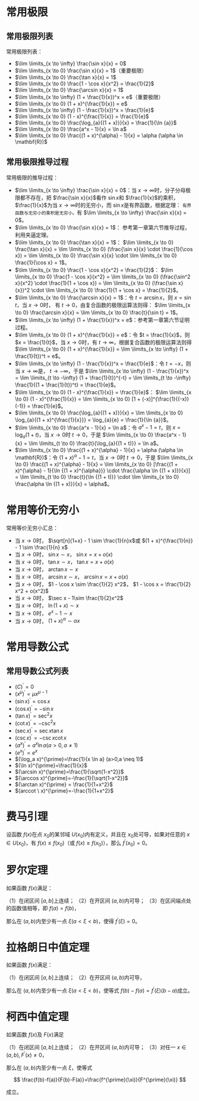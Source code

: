 # 常用极限

## 常用极限列表

常用极限列表：

- $\lim \limits_{x \to \infty} \frac{\sin x}{x} = 0$
- $\lim \limits_{x \to 0} \frac{\sin x}{x} = 1$（重要极限）
- $\lim \limits_{x \to 0} \frac{\tan x}{x} = 1$
- $\lim \limits_{x \to 0} \frac{1 - \cos x}{x^2} = \frac{1}{2}$
- $\lim \limits_{x \to 0} \frac{\arcsin x}{x} = 1$
- $\lim \limits_{x \to \infty} (1 + \frac{1}{x})^x = e$（重要极限）
- $\lim \limits_{x \to 0} (1 + x)^{\frac{1}{x}} = e$
- $\lim \limits_{x \to \infty} (1 - \frac{1}{x})^x = \frac{1}{e}$
- $\lim \limits_{x \to 0} (1 - x)^{\frac{1}{x}} = \frac{1}{e}$
- $\lim \limits_{x \to 0} \frac{\log_{a}{(1 + x)}}{x} = \frac{1}{\ln {a}}$
- $\lim \limits_{x \to 0} \frac{a^x - 1}{x} = \ln a$
- $\lim \limits_{x \to 0} \frac{(1 + x)^{\alpha} - 1}{x} = \alpha (\alpha \in \mathbf{R})$

## 常用极限推导过程

常用极限的推导过程：

- $\lim \limits_{x \to \infty} \frac{\sin x}{x} = 0$：当 $x \to \infty$时，分子分母极限都不存在，把 $\frac{\sin x}{x}$看作 $\sin x$和 $\frac{1}{x}$的乘积， $\frac{1}{x}$为当 $x \to \infty$时的无穷小，而 $\sin x$是有界函数，根据定理： `有界函数与无穷小的乘积是无穷小。`有 $\lim \limits_{x \to \infty} \frac{\sin x}{x} = 0$。
- $\lim \limits_{x \to 0} \frac{\sin x}{x} = 1$：	参考第一章第六节推导过程，利用夹逼定理。
- $\lim \limits_{x \to 0} \frac{\tan x}{x} = 1$： $\lim \limits_{x \to 0} \frac{\tan x}{x} = \lim \limits_{x \to 0} (\frac{\sin x}{x} \cdot \frac{1}{\cos x}) = \lim \limits_{x \to 0} \frac{\sin x}{x} \cdot \lim \limits_{x \to 0} \frac{1}{\cos x} = 1$。
- $\lim \limits_{x \to 0} \frac{1 - \cos x}{x^2} = \frac{1}{2}$： $\lim \limits_{x \to 0} \frac{1 - \cos x}{x^2} = \lim \limits_{x \to 0} (\frac{\sin^2 x}{x^2} \cdot \frac{1}{1 + \cos x}) = \lim \limits_{x \to 0} (\frac{\sin x}{x})^2 \cdot \lim \limits_{x \to 0} \frac{1}{1 + \cos x} = \frac{1}{2}$。
- $\lim \limits_{x \to 0} \frac{\arcsin x}{x} = 1$：令 $t = \arcsin x$，则 $x = \sin t$，当 $x \to 0$时， 有 $t \to 0$，由复合函数的极限运算法则得： $\lim \limits_{x \to 0} \frac{\arcsin x}{x} = \lim \limits_{x \to 0} \frac{t}{\sin t} = 1$。
- $\lim \limits_{x \to \infty} (1 + \frac{1}{x})^x = e$：参考第一章第六节证明过程。
- $\lim \limits_{x \to 0} (1 + x)^{\frac{1}{x}} = e$：令 $t = \frac{1}{x}$，则 $x = \frac{1}{t}$，当 $x \to 0$时，有 $t \to \infty$，根据复合函数的极限运算法则得 $\lim \limits_{x \to 0} (1 + x)^{\frac{1}{x}} = \lim \limits_{x \to \infty} (1 + \frac{1}{t})^t = e$。
- $\lim \limits_{x \to \infty} (1 - \frac{1}{x})^x = \frac{1}{e}$：令 $t = -x$，则当 $x \to \infty$是， $t \to -\infty$，于是 $\lim \limits_{x \to \infty} (1 - \frac{1}{x})^x = \lim \limits_{t \to -\infty} (1 + \frac{1}{t})^{-t} = \lim \limits_{t \to -\infty} \frac{1}{(1 + \frac{1}{t})^t} = \frac{1}{e}$。
- $\lim \limits_{x \to 0} (1 - x)^{\frac{1}{x}} = \frac{1}{e}$： $\lim \limits_{x \to 0} (1 - x)^{\frac{1}{x}} = \lim \limits_{x \to 0} [1 + (-x)]^{\frac{1}{(-x)} (-1)} = \frac{1}{e}$。
- $\lim \limits_{x \to 0} \frac{\log_{a}{(1 + x)}}{x} = \lim \limits_{x \to 0} \log_{a}{(1 + x)^{\frac{1}{x}}} = \log_{a}{e} = \frac{1}{\ln {a}}$。
- $\lim \limits_{x \to 0} \frac{a^x - 1}{x} = \ln a$：令 $a^x - 1 = t$，则 $x = \log_{a}{(1 + t)}$，当 $x \to 0$时 $t \to 0$，于是 $\lim \limits_{x \to 0} \frac{a^x - 1}{x} = \lim \limits_{t \to 0} \frac{t}{\log_{a}{(1 + t)}} = \ln a$。
- $\lim \limits_{x \to 0} \frac{(1 + x)^{\alpha} - 1}{x} = \alpha (\alpha \in \mathbf{R})$：令 $(1 + x)^{\alpha} - 1 = t$，当 $x \to 0$时 $t \to 0$，于是 $\lim \limits_{x \to 0} \frac{(1 + x)^{\alpha} - 1}{x} = \lim \limits_{x \to 0} [\frac{(1 + x)^{\alpha} - 1}{\ln {(1 + x)^{\alpha}}} \cdot \frac{\alpha \ln {(1 + x)}}{x}] = \lim \limits_{t \to 0} \frac{t}{\ln {(1 + t)}} \cdot \lim \limits_{x \to 0} \frac{\alpha \ln {(1 + x)}}{x} = \alpha$。
# 常用等价无穷小

常用等价无穷小汇总：

- 当 $x \to 0$时， $\sqrt[n]{1+x} - 1 \sim \frac{1}{n}x$或 $(1 + x)^{\frac{1}{n}} - 1 \sim \frac{1}{n} x$
- 当 $x \to 0$时， $\sin x \sim x$， $\sin x = x + o(x)$
- 当 $x \to 0$时， $\tan x \sim x$， $\tan x = x + o(x)$
- 当 $x \to 0$时， $\arctan x \sim x$
- 当 $x \to 0$时， $\arcsin x \sim x$， $\arcsin x = x + o(x)$
- 当 $x \to 0$时， $1 - \cos x \sim \frac{1}{2} x^2$， $1 - \cos x = \frac{1}{2} x^2 + o(x^2)$
- 当 $x \to 0$时， $\sec x - 1\sim \frac{1}{2}x^2$
- 当 $x \to 0$时， $\ln {(1 + x)} \sim x$
- 当 $x \to 0$时， $e^x - 1 \sim x$
- 当 $x \to 0$时， $(1 + x)^{\alpha} \sim \alpha x$

# 常用导数公式

## 常用导数公式列表

- $(C)^{\prime}=0$
- $(x^{\mu})^{\prime}=\mu x^{\mu -1}$
- $(\sin x)^{\prime}= \cos x$
- $(\cos x)^{\prime}=- \sin x$
- $(\tan x)^{\prime}=\sec^2 x$
- $(\cot x)^{\prime}=-\csc^2 x$
- $(\sec x)^{\prime}=\sec x \tan x$
- $(\csc x)^{\prime}=-\csc x \cot x$
- $(a^x)^{\prime}=a^x \ln a (a>0,a \neq 1)$
- $(e^x)^{\prime}=e^x$
- $(\log_a x)^{\prime}=\frac{1}{x \ln a} (a>0,a \neq 1)$
- $(\ln x)^{\prime}=\frac{1}{x}$
- $(\arcsin x)^{\prime}=\frac{1}{\sqrt{1-x^2}}$
- $(\arccos x)^{\prime}=-\frac{1}{\sqrt{1-x^2}}$
- $(\arctan x)^{\prime} = \frac{1}{1+x^2}$
- $(arccot \ x)^{\prime}=-\frac{1}{1+x^2}$

# 费马引理

设函数 $f(x)$在点 $x_0$的某邻域 $U(x_0)$内有定义，并且在 $x_0$处可导，如果对任意的 $x \in U(x_0)$，有 $f(x) \leq f(x_0)$（或 $f(x) \geq f(x_0)$），那么 $f^{\prime}(x_0)=0$。

# 罗尔定理

如果函数 $f(x)$满足：

（1）在闭区间 $[a,b]$上连续；
（2）在开区间 $(a,b)$内可导；
（3）在区间端点处的函数值相等，即 $f(a)=f(b)$，

那么在 $(a,b)$内至少有一点 $\xi (a < \xi < b)$，使得 $f^{\prime}(\xi)=0$。

# 拉格朗日中值定理

如果函数 $f(x)$满足：

（1）在闭区间 $[a,b]$上连续；
（2）在开区间 $(a,b)$内可导，

那么在 $(a,b)$内至少有一点 $\xi(a < \xi < b)$，使等式 $f(b)-f(a) = f^{\prime}(\xi)(b-a)$成立。

# 柯西中值定理

如果函数 $f(x)$及 $F(x)$满足

（1）在闭区间 $[a,b]$上连续；
（2）在开区间 $(a,b)$内可导；
（3）对任一 $x \in (a,b), F^{\prime}(x) \neq 0$，

那么在 $(a,b)$内至少有一点 $\xi$，使等式

$$
\frac{f(b)-f(a)}{F(b)-F(a)}=\frac{f^{\prime}(\xi)}{F^{\prime}(\xi)}
$$

成立。
